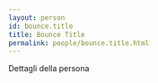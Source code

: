 ```yaml
---
layout: person
id: bounce.title
title: Bounce Title
permalink: people/bounce.title.html
---
```


Dettagli della persona